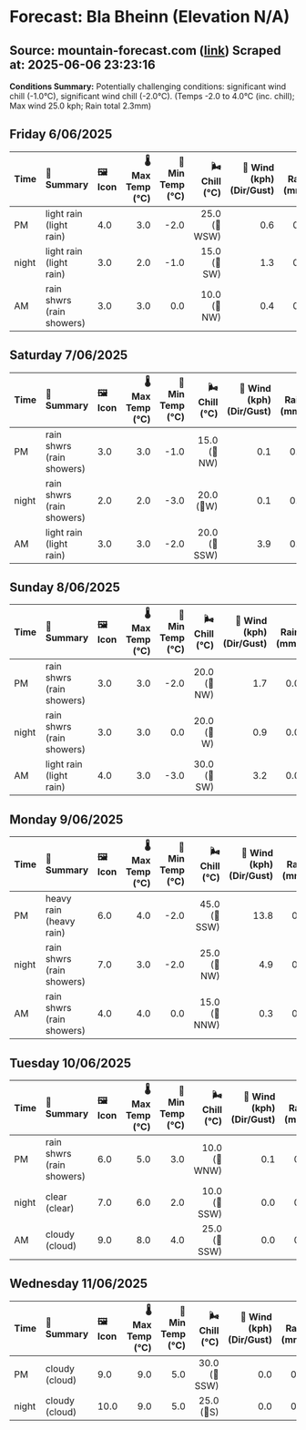# Forecast: Bla Bheinn (Elevation N/A)
**Source:** mountain-forecast.com ([link](https://www.mountain-forecast.com/peaks/Bla-Bheinn/forecasts/928))
**Scraped at:** 2025-06-06 23:23:16
---

**Conditions Summary:** Potentially challenging conditions: significant wind chill (-1.0°C), significant wind chill (-2.0°C). (Temps -2.0 to 4.0°C (inc. chill); Max wind 25.0 kph; Rain total 2.3mm)

## Friday 6/06/2025
| **Time** | **📝 Summary** | **🖼️ Icon** | **🌡️ Max Temp (°C)** | **🥶 Min Temp (°C)** | **🌬️ Chill (°C)** | **💨 Wind (kph) (Dir/Gust)** | **💧 Rain (mm)** | **❄️ Snow (cm)** | **☁️ Cloud Base (m)** | **🧊 Freezing Lvl (m)** |
|:------- |:------- |:----- |--------------: |-------------: |-----------: |---------------------: |---------: |----------: |---------------: |----------------: |
| PM      | light rain<br><span class="icon-desc">(light rain)</span> | 4.0 | 3.0 | -2.0 | 25.0<br>(🧭WSW) | 0.6 | 0.0 | 1750 | 1400 |
| night   | light rain<br><span class="icon-desc">(light rain)</span> | 3.0 | 2.0 | -1.0 | 15.0<br>(🧭SW) | 1.3 | 0.0 | 750 | 1250 |
| AM      | rain shwrs<br><span class="icon-desc">(rain showers)</span> | 3.0 | 3.0 | 0.0 | 10.0<br>(🧭NW) | 0.4 | 0.0 | 650 | 1250 |

## Saturday 7/06/2025
| **Time** | **📝 Summary** | **🖼️ Icon** | **🌡️ Max Temp (°C)** | **🥶 Min Temp (°C)** | **🌬️ Chill (°C)** | **💨 Wind (kph) (Dir/Gust)** | **💧 Rain (mm)** | **❄️ Snow (cm)** | **☁️ Cloud Base (m)** | **🧊 Freezing Lvl (m)** |
|:------- |:------- |:----- |--------------: |-------------: |-----------: |---------------------: |---------: |----------: |---------------: |----------------: |
| PM      | rain shwrs<br><span class="icon-desc">(rain showers)</span> | 3.0 | 3.0 | -1.0 | 15.0<br>(🧭NW) | 0.1 | 0.0 | 750 | 1300 |
| night   | rain shwrs<br><span class="icon-desc">(rain showers)</span> | 2.0 | 2.0 | -3.0 | 20.0<br>(🧭W) | 0.1 | 0.0 | 650 | 1150 |
| AM      | light rain<br><span class="icon-desc">(light rain)</span> | 3.0 | 3.0 | -2.0 | 20.0<br>(🧭SSW) | 3.9 | 0.0 | 200 | 1300 |

## Sunday 8/06/2025
| **Time** | **📝 Summary** | **🖼️ Icon** | **🌡️ Max Temp (°C)** | **🥶 Min Temp (°C)** | **🌬️ Chill (°C)** | **💨 Wind (kph) (Dir/Gust)** | **💧 Rain (mm)** | **❄️ Snow (cm)** | **☁️ Cloud Base (m)** | **🧊 Freezing Lvl (m)** |
|:------- |:------- |:----- |--------------: |-------------: |-----------: |---------------------: |---------: |----------: |---------------: |----------------: |
| PM      | rain shwrs<br><span class="icon-desc">(rain showers)</span> | 3.0 | 3.0 | -2.0 | 20.0<br>(🧭NW) | 1.7 | 0.0 | 200 | 1350 |
| night   | rain shwrs<br><span class="icon-desc">(rain showers)</span> | 3.0 | 3.0 | 0.0 | 20.0<br>(🧭W) | 0.9 | 0.0 | 1500 | 1400 |
| AM      | light rain<br><span class="icon-desc">(light rain)</span> | 4.0 | 3.0 | -3.0 | 30.0<br>(🧭SW) | 3.2 | 0.0 | 700 | 1400 |

## Monday 9/06/2025
| **Time** | **📝 Summary** | **🖼️ Icon** | **🌡️ Max Temp (°C)** | **🥶 Min Temp (°C)** | **🌬️ Chill (°C)** | **💨 Wind (kph) (Dir/Gust)** | **💧 Rain (mm)** | **❄️ Snow (cm)** | **☁️ Cloud Base (m)** | **🧊 Freezing Lvl (m)** |
|:------- |:------- |:----- |--------------: |-------------: |-----------: |---------------------: |---------: |----------: |---------------: |----------------: |
| PM      | heavy rain<br><span class="icon-desc">(heavy rain)</span> | 6.0 | 4.0 | -2.0 | 45.0<br>(🧭SSW) | 13.8 | 0.0 | 100 | 1500 |
| night   | rain shwrs<br><span class="icon-desc">(rain showers)</span> | 7.0 | 3.0 | -2.0 | 25.0<br>(🧭NW) | 4.9 | 0.0 | 150 | 2050 |
| AM      | rain shwrs<br><span class="icon-desc">(rain showers)</span> | 4.0 | 4.0 | 0.0 | 15.0<br>(🧭NNW) | 0.3 | 0.0 | 700 | 1450 |

## Tuesday 10/06/2025
| **Time** | **📝 Summary** | **🖼️ Icon** | **🌡️ Max Temp (°C)** | **🥶 Min Temp (°C)** | **🌬️ Chill (°C)** | **💨 Wind (kph) (Dir/Gust)** | **💧 Rain (mm)** | **❄️ Snow (cm)** | **☁️ Cloud Base (m)** | **🧊 Freezing Lvl (m)** |
|:------- |:------- |:----- |--------------: |-------------: |-----------: |---------------------: |---------: |----------: |---------------: |----------------: |
| PM      | rain shwrs<br><span class="icon-desc">(rain showers)</span> | 6.0 | 5.0 | 3.0 | 10.0<br>(🧭WNW) | 0.1 | 0.0 | 750 | 1950 |
| night   | clear<br><span class="icon-desc">(clear)</span> | 7.0 | 6.0 | 2.0 | 10.0<br>(🧭SSW) | 0.0 | 0.0 | 1950 | 3000 |
| AM      | cloudy<br><span class="icon-desc">(cloud)</span> | 9.0 | 8.0 | 4.0 | 25.0<br>(🧭SSW) | 0.0 | 0.0 | 650 | 3200 |

## Wednesday 11/06/2025
| **Time** | **📝 Summary** | **🖼️ Icon** | **🌡️ Max Temp (°C)** | **🥶 Min Temp (°C)** | **🌬️ Chill (°C)** | **💨 Wind (kph) (Dir/Gust)** | **💧 Rain (mm)** | **❄️ Snow (cm)** | **☁️ Cloud Base (m)** | **🧊 Freezing Lvl (m)** |
|:------- |:------- |:----- |--------------: |-------------: |-----------: |---------------------: |---------: |----------: |---------------: |----------------: |
| PM      | cloudy<br><span class="icon-desc">(cloud)</span> | 9.0 | 9.0 | 5.0 | 30.0<br>(🧭SSW) | 0.0 | 0.0 | 350 | 3150 |
| night   | cloudy<br><span class="icon-desc">(cloud)</span> | 10.0 | 9.0 | 5.0 | 25.0<br>(🧭S) | 0.0 | 0.0 | 700 | 3150 |